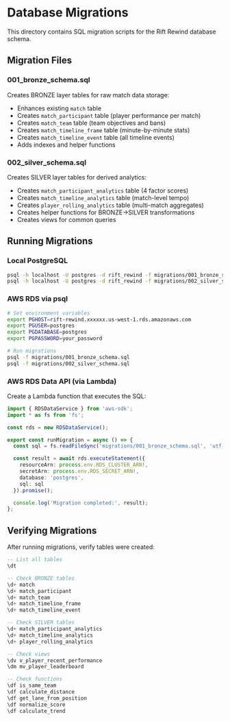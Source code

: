 # Database Migrations

This directory contains SQL migration scripts for the Rift Rewind database schema.

## Migration Files

### 001_bronze_schema.sql
Creates BRONZE layer tables for raw match data storage:
- Enhances existing `match` table
- Creates `match_participant` table (player performance per match)
- Creates `match_team` table (team objectives and bans)
- Creates `match_timeline_frame` table (minute-by-minute stats)
- Creates `match_timeline_event` table (all timeline events)
- Adds indexes and helper functions

### 002_silver_schema.sql
Creates SILVER layer tables for derived analytics:
- Creates `match_participant_analytics` table (4 factor scores)
- Creates `match_timeline_analytics` table (match-level tempo)
- Creates `player_rolling_analytics` table (multi-match aggregates)
- Creates helper functions for BRONZE→SILVER transformations
- Creates views for common queries

## Running Migrations

### Local PostgreSQL
```bash
psql -h localhost -U postgres -d rift_rewind -f migrations/001_bronze_schema.sql
psql -h localhost -U postgres -d rift_rewind -f migrations/002_silver_schema.sql
```

### AWS RDS via psql
```bash
# Set environment variables
export PGHOST=rift-rewind.xxxxxx.us-west-1.rds.amazonaws.com
export PGUSER=postgres
export PGDATABASE=postgres
export PGPASSWORD=your_password

# Run migrations
psql -f migrations/001_bronze_schema.sql
psql -f migrations/002_silver_schema.sql
```

### AWS RDS Data API (via Lambda)
Create a Lambda function that executes the SQL:

```typescript
import { RDSDataService } from 'aws-sdk';
import * as fs from 'fs';

const rds = new RDSDataService();

export const runMigration = async () => {
  const sql = fs.readFileSync('migrations/001_bronze_schema.sql', 'utf-8');

  const result = await rds.executeStatement({
    resourceArn: process.env.RDS_CLUSTER_ARN!,
    secretArn: process.env.RDS_SECRET_ARN!,
    database: 'postgres',
    sql: sql
  }).promise();

  console.log('Migration completed:', result);
};
```

## Verifying Migrations

After running migrations, verify tables were created:

```sql
-- List all tables
\dt

-- Check BRONZE tables
\d+ match
\d+ match_participant
\d+ match_team
\d+ match_timeline_frame
\d+ match_timeline_event

-- Check SILVER tables
\d+ match_participant_analytics
\d+ match_timeline_analytics
\d+ player_rolling_analytics

-- Check views
\dv v_player_recent_performance
\dm mv_player_leaderboard

-- Check functions
\df is_same_team
\df calculate_distance
\df get_lane_from_position
\df normalize_score
\df calculate_trend
```


